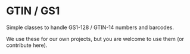 # GTIN / GS1

Simple classes to handle GS1-128 / GTIN-14 numbers and barcodes.

We use these for our own projects, but you are welcome to use them (or contribute here).